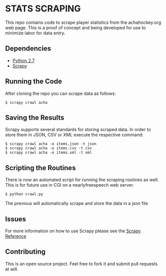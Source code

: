 # STATS SCRAPING

This repo contains code to scrape player statistics from the achahockey.org web page. This is a proof of concept and being developed for use to minimize labor for data entry. 

## Dependencies

* [Python 2.7](http://www.python.org/getit/)
* [Scrapy](http://doc.scrapy.org/en/latest/intro/install.html)

## Running the Code

After cloning the repo you can scrape data as follows:
	
	$ scrapy crawl acha

## Saving the Results

Scrapy supports several standards for storing scraped data. In order to store them in JSON, CSV or XML execute the respective command:

	$ scrapy crawl acha -o items.json -t json
	$ scrapy crawl acha -o items.csv -t csv
	$ scrapy crawl acha -o items.xml -t xml

## Scripting the Routines

There is now an automated script for running the scraping routines as well. This is for future use in CGI on a nearlyfreespeech web server. 

	$ python crawl.py

The previous will automatically scrape and store the data in a json file

## Issues

For more information on how to use Scrapy please see the [Scrapy Reference](http://doc.scrapy.org/en/latest/index.html)


## Contributing

This is an open source project. Feel free to fork it and submit pull requests at will. 


